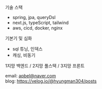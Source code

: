 기술 스택
<ul>
  <li>spring, jpa, queryDsl</li>
  <li>next.js, typeScript, tailwind</li>
  <li>aws, cicd, docker, nginx</li>
</ul>

기본기 및 심화
<ul>
  <li>sql 튜닝, 인덱스</li>
  <li>캐싱, 비동기</li>
</ul>

1지망 백엔드 / 2지망 풀스택 / 3지망 프론트

email: apbel@naver.com  
blog: https://velog.io/@hyungman304/posts  


<!---
- 👋 Hi, I’m @kimtaehyun304
- 👀 I’m interested in ...
- 🌱 I’m currently learning ...
- 💞️ I’m looking to collaborate on ...
- 📫 How to reach me ...
- 😄 Pronouns: ...
- ⚡ Fun fact: ...
kimtaehyun304/kimtaehyun304 is a ✨ special ✨ repository because its `README.md` (this file) appears on your GitHub profile.
You can click the Preview link to take a look at your changes.
--->
